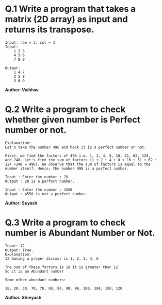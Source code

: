 # Q.1 Write a program that takes a matrix (2D array) as input and returns its transpose.
```
Input: row = 3, col = 3
Input:
    1 2 3
    4 5 6
    7 8 9

Output:
    1 4 7
    2 5 8
    3 6 9
```
**Author: Vaibhav**

# Q.2 Write a program to check whether given number is Perfect number or not.
```
Explanation: 
Let's take the number 496 and heck it is a perfect number or not.

First, we find the factors of 496 i.e. 1, 2, 4, 8, 16, 31, 62, 124, and 248. Let's find the sum of factors (1 + 2 + 4 + 8 + 16 + 31 + 62 + 124 +248 = 496). We observe that the sum of factors is equal to the number itself. Hence, the number 496 is a perfect number.

Input : Enter the number : 28
Output : 28 is a perfect number.

Input : Enter the number : 4558
Output : 4558 is not a perfect number.
```
**Author: Suyash**

# Q.3 Write a program to check number is Abundant Number or Not.
``` 
Input: 12
Output: True.
Explanation:
12 having a proper divisor is 1, 2, 3, 4, 6 

The sum of these factors is 16 it is greater than 12 
So it is an Abundant number

Some other abundant numbers: 

18, 20, 30, 70, 78, 80, 84, 90, 96, 100, 104, 108, 120

```

**Author: Shreyash**

